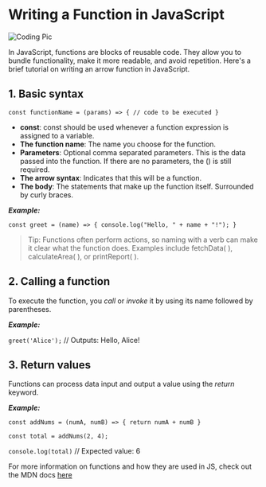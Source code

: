 # Writing a Function in JavaScript

![Coding Pic](https://images.unsplash.com/photo-1523800503107-5bc3ba2a6f81?w=500&auto=format&fit=crop&q=60&ixlib=rb-4.0.3&ixid=M3wxMjA3fDB8MHxzZWFyY2h8MTJ8fGNvZGluZ3xlbnwwfHwwfHx8MA%3D%3D)

In JavaScript, functions are blocks of reusable code. They allow you to bundle functionality, make it more readable, and avoid repetition. Here's a brief tutorial on writing an arrow function in JavaScript.

## 1. Basic syntax

`const functionName = (params) => {
  // code to be executed
}`

* __const__: const should be used whenever a function expression is assigned to a variable.
* __The function name__: The name you choose for the function.
* __Parameters__: Optional comma separated parameters. This is the data passed into the function. If there are no parameters, the () is still required.
* __The arrow syntax__: Indicates that this will be a function.
* __The body__: The statements that make up the function itself. Surrounded by curly braces.

___Example:___

`const greet = (name) => {
  console.log("Hello, " + name + "!");
}`

> Tip: Functions often perform actions, so naming with a verb can make it clear what the function does. Examples include fetchData( ), calculateArea( ), or printReport( ). 

## 2. Calling a function

To execute the function, you _call_ or _invoke_ it by using its name followed by parentheses.

___Example:___

`greet('Alice');` // Outputs: Hello, Alice!

## 3. Return values

Functions can process data input and output a value using the _return_ keyword.

___Example:___ 

`const addNums = (numA, numB) => {
  return numA + numB
}`

`const total = addNums(2, 4);`

`console.log(total)` // Expected value: 6

For more information on functions and how they are used in JS, check out the MDN docs
[here](https://developer.mozilla.org/en-US/docs/Web/JavaScript/Guide/Functions)
